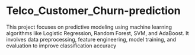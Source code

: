 # Telco_Customer_Churn-prediction
This project focuses on predictive modeling using machine learning algorithms like Logistic Regression, Random Forest, SVM, and AdaBoost. It involves data preprocessing, feature engineering, model training, and evaluation to improve classification accuracy
